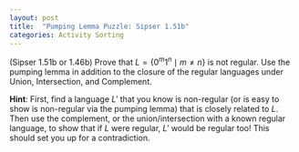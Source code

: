 ```yaml
---
layout: post
title:  "Pumping Lemma Puzzle: Sipser 1.51b"
categories: Activity Sorting
---
```


(Sipser 1.51b or 1.46b) Prove that $L = \{0^m1^n \mid m \neq n\}$ is not regular. Use the pumping lemma in addition to the closure of the regular languages under Union, Intersection, and Complement.

**Hint**: First, find a language $L'$ that you know is non-regular (or is easy to show is non-regular via the pumping lemma) that is closely related to $L$. Then use the complement, or the union/intersection with a known regular language, to show that if $L$ were regular, $L'$ would be regular too! This should set you up for a contradiction.
